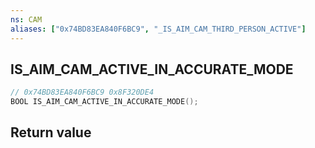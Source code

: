 ```yaml
---
ns: CAM
aliases: ["0x74BD83EA840F6BC9", "_IS_AIM_CAM_THIRD_PERSON_ACTIVE"]
---
```

## IS_AIM_CAM_ACTIVE_IN_ACCURATE_MODE

```c
// 0x74BD83EA840F6BC9 0x8F320DE4
BOOL IS_AIM_CAM_ACTIVE_IN_ACCURATE_MODE();
```

## Return value
